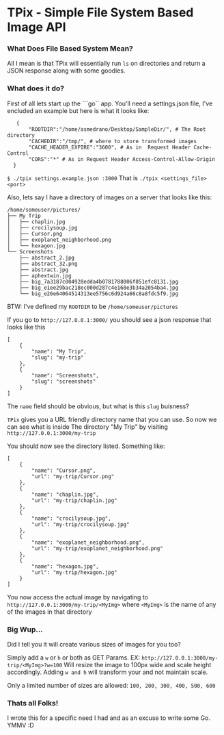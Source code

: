 
# TPix - Simple File System Based Image API

### What Does File Based System Mean?
All I mean is that TPix will essentially run ```ls``` on directories and return a JSON response along with some goodies.

### What does it do? 
First of all lets start up the ```go`` app. You'll need a settings.json file, I've encluded an example but here is what it looks like:
```
   {
       "ROOTDIR":"/home/asmedrano/Desktop/SampleDir/", # The Root directory
       "CACHEDIR":"/tmp/", # where to store transformed images
       "CACHE_HEADER_EXPIRE":"3600", # As in  Request Header Cache-Control
       "CORS":"*" # As in Request Header Access-Control-Allow-Origin
  }
```

```$ ./tpix settings.example.json :3000``` That is ```./tpix <settings_file> <port>```

Also, lets say I have a directory of images on a server that looks like this:

```
/home/someuser/pictures/
├── My Trip
│   ├── chaplin.jpg
│   ├── crocilysoup.jpg
│   ├── Cursor.png
│   ├── exoplanet_neighborhood.png
│   └── hexagon.jpg
└── Screenshots
    ├── abstract_2.jpg
    ├── abstract_32.png
    ├── abstract.jpg
    ├── aphextwin.jpg
    ├── big_7a3187c004928edda4b0781788006f851efc8131.jpg
    ├── big_e1ee29bac218ec000d287c4e168e3b34a2054ba4.jpg
    └── big_e26e64064514313ee5756c6d924a66c8a8fdc5f9.jpg
```
BTW: I've defined my ```ROOTDIR``` to be ```/home/someuser/pictures```

If you go to ```http://127.0.0.1:3000/``` you should see a json response that looks like this

```
[
    {
        "name": "My Trip",
        "slug": "my-trip"
    },
    {
        "name": "Screenshots",
        "slug": "screenshots"
    }
]

```
The ```name``` field should be obvious, but what is this ```slug``` buisness?

```TPix``` gives you a URL friendly directory name that you can use. So now we can see what is inside The directory "My Trip" by visiting ```http://127.0.0.1:3000/my-trip```

You should now see the directory listed. Something like:

```
[
    {
        "name": "Cursor.png",
        "url": "my-trip/Cursor.png"
    },
    {
        "name": "chaplin.jpg",
        "url": "my-trip/chaplin.jpg"
    },
    {
        "name": "crocilysoup.jpg",
        "url": "my-trip/crocilysoup.jpg"
    },
    {
        "name": "exoplanet_neighborhood.png",
        "url": "my-trip/exoplanet_neighborhood.png"
    },
    {
        "name": "hexagon.jpg",
        "url": "my-trip/hexagon.jpg"
    }
]

```

You now access the actual image by navigating to ```http://127.0.0.1:3000/my-trip/<MyImg>``` where ```<MyImg>``` is the name of any of the images in that directory 

### Big Wup...
Did I tell you it will create various sizes of images for you too?

Simply add a ```w``` or ```h``` or both as GET Params. EX: ```http://127.0.0.1:3000/my-trip/<MyImg>?w=100``` Will resize the image to 100px wide and scale height accordingly. Adding ```w and h``` will transform your and not maintain scale.

Only a limited number of sizes are allowed: ```100, 200, 300, 400, 500, 600```


### Thats all Folks!
I wrote this for a specific need I had and as an excuse to write some Go. YMMV :D


